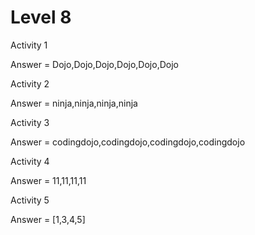 # Level 8

Activity 1

Answer = Dojo,Dojo,Dojo,Dojo,Dojo,Dojo

Activity 2 

Answer = ninja,ninja,ninja,ninja

Activity 3

Answer = codingdojo,codingdojo,codingdojo,codingdojo

Activity 4

Answer = 11,11,11,11

Activity 5

Answer = [1,3,4,5]
